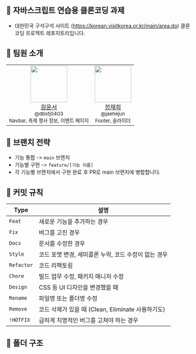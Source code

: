 ## 🍎 자바스크립트 연습용 클론코딩 과제

- 대한민국 구석구석 사이트 (https://korean.visitkorea.or.kr/main/area.do) 클론 코딩 프로젝트 레포지토리입니다.

## 👥 팀원 소개

<table>
  <tr>
    <td align="center">
      <a href="https://github.com/dbstj0403">
        <img src="https://github.com/dbstj0403.png" width="100" /><br />
        원윤서<br />
        <sub>@dbstj0403</sub>
      </a>
	  <br/>
	  <sub>Navbar, 축제 행사 정보, 이벤트 페이지</sub>
    </td>
    <td align="center">
      <a href="https://github.com/jaehejun">
        <img src="https://github.com/jaehejun.png" width="100" /><br />
        정재희<br />
        <sub>@jaehejun</sub>
      </a>
	  <br/>
	  <sub>Footer, 슬라이더</sub>
    </td>
  </tr>
</table>

## 👾 브랜치 전략

- 기능 통합 -> `main` 브랜치
- 기능별 구현 -> `feature/[기능 이름]`
- 각 기능별 브랜치에서 구현 완료 후 PR로 main 브랜치에 병합합니다.

## 🐒 커밋 규칙

| **Type**   | **설명**                                             |
| ---------- | ---------------------------------------------------- |
| `Feat`     | 새로운 기능을 추가하는 경우                          |
| `Fix`      | 버그를 고친 경우                                     |
| `Docs`     | 문서를 수정한 경우                                   |
| `Style`    | 코드 포맷 변경, 세미콜론 누락, 코드 수정이 없는 경우 |
| `Refactor` | 코드 리팩토링                                        |
| `Chore`    | 빌드 업무 수정, 패키지 매니저 수정                   |
| `Design`   | CSS 등 UI 디자인을 변경했을 때                       |
| `Rename`   | 파일명 또는 폴더명 수정                              |
| `Remove`   | 코드 삭제가 있을 때 (Clean, Eliminate 사용하기도)    |
| `!HOTFIX`  | 급하게 치명적인 버그를 고쳐야 하는 경우              |

## 🧶 폴더 구조
